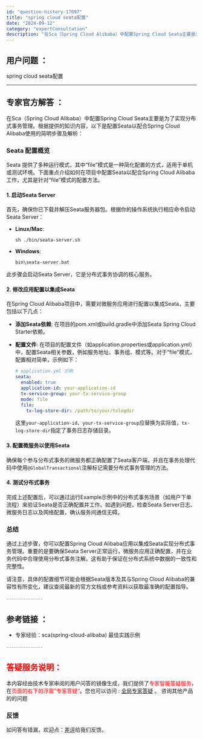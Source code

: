 ```yaml
---
id: "question-history-17097"
title: "spring cloud seata配置"
date: "2024-09-12"
category: "expertConsultation"
description: "在Sca（Spring Cloud Alibaba）中配置Spring Cloud Seata主要是为了实现分布式事务管理。根据提供的知识内容，以下是配置Seata以配合Spring Cloud Alibaba使用的简明步骤及解析：### Seata 配置概览Seata 提供了多种运行模式，其中“f"
---
```


## 用户问题 ： 
 spring cloud seata配置  

---------------
## 专家官方解答 ：

在Sca（Spring Cloud Alibaba）中配置Spring Cloud Seata主要是为了实现分布式事务管理。根据提供的知识内容，以下是配置Seata以配合Spring Cloud Alibaba使用的简明步骤及解析：

### Seata 配置概览

Seata 提供了多种运行模式，其中“file”模式是一种简化配置的方式，适用于单机或测试环境。下面重点介绍如何在项目中配置Seata以配合Spring Cloud Alibaba工作，尤其是针对“file”模式的配置方法。

#### 1. 启动Seata Server

首先，确保你已下载并解压Seata服务器包。根据你的操作系统执行相应命令启动Seata Server：

- **Linux/Mac**: 
  ```shell
  sh ./bin/seata-server.sh
  ```

- **Windows**: 
  ```shell
  bin\seata-server.bat
  ```

此步骤会启动Seata Server，它是分布式事务协调的核心服务。

#### 2. 修改应用配置以集成Seata

在Spring Cloud Alibaba项目中，需要对微服务应用进行配置以集成Seata，主要包括以下几点：

- **添加Seata依赖**: 在项目的pom.xml或build.gradle中添加Seata Spring Cloud Starter依赖。
  
- **配置文件**: 在项目的配置文件（如application.properties或application.yml）中，配置Seata相关参数，例如服务地址、事务组、模式等。对于“file”模式，配置相对简单，示例如下：

  ```yaml
  # application.yml 示例
  seata:
    enabled: true
    application-id: your-application-id
    tx-service-group: your-tx-service-group
    mode: file
    file:
      tx-log-store-dir: /path/to/your/txlogdir
  ```

  这里`your-application-id`、`your-tx-service-group`应替换为实际值，`tx-log-store-dir`指定了事务日志存储目录。

#### 3. 配置微服务以使用Seata

确保每个参与分布式事务的微服务都正确配置了Seata客户端，并且在事务处理代码中使用`@GlobalTransactional`注解标记需要分布式事务管理的方法。

#### 4. 测试分布式事务

完成上述配置后，可以通过运行Example示例中的分布式事务场景（如用户下单流程）来验证Seata是否正确配置并工作。如遇到问题，检查Seata Server日志、微服务日志以及网络配置，确认服务间通信无碍。

### 总结

通过上述步骤，你可以配置Spring Cloud Alibaba应用以集成Seata实现分布式事务管理。重要的是要确保Seata Server正常运行，微服务应用正确配置，并在业务代码中合理使用分布式事务注解。这有助于保证在分布式系统中数据的一致性和完整性。

请注意，具体的配置细节可能会根据Seata版本及其与Spring Cloud Alibaba的兼容性有所变化，建议查阅最新的官方文档或参考资料以获取最准确的配置指导。


<font color="#949494">---------------</font> 


## 参考链接 ：

* 专家经验：sca(spring-cloud-alibaba) 最佳实践示例 


 <font color="#949494">---------------</font> 
 


## <font color="#FF0000">答疑服务说明：</font> 

本内容经由技术专家审阅的用户问答的镜像生成，我们提供了<font color="#FF0000">专家智能答疑服务</font>，在<font color="#FF0000">页面的右下的浮窗”专家答疑“</font>。您也可以访问 : [全局专家答疑](https://answer.opensource.alibaba.com/docs/intro) 。 咨询其他产品的的问题

### 反馈
如问答有错漏，欢迎点：[差评](https://ai.nacos.io/user/feedbackByEnhancerGradePOJOID?enhancerGradePOJOId=17100)给我们反馈。
